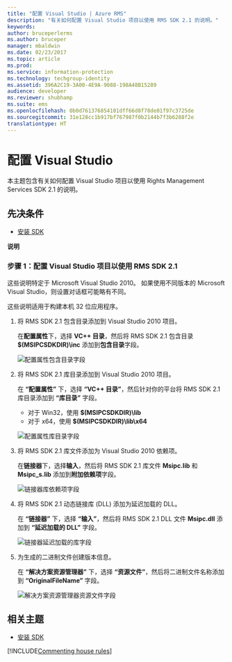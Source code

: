 ```yaml
---
title: "配置 Visual Studio | Azure RMS"
description: "有关如何配置 Visual Studio 项目以使用 RMS SDK 2.1 的说明。"
keywords: 
author: bruceperlerms
ms.author: bruceper
manager: mbaldwin
ms.date: 02/23/2017
ms.topic: article
ms.prod: 
ms.service: information-protection
ms.technology: techgroup-identity
ms.assetid: 396A2C19-3A00-4E9A-9088-198A48B15289
audience: developer
ms.reviewer: shubhamp
ms.suite: ems
ms.openlocfilehash: 0b0d761376854101dff66d8f78de01f97c3725de
ms.sourcegitcommit: 31e128cc1b917bf767987f0b2144b7f3b6288f2e
translationtype: HT
---
```

# <a name="configure-visual-studio"></a>配置 Visual Studio

本主题包含有关如何配置 Visual Studio 项目以使用 Rights Management Services SDK 2.1 的说明。

## <a name="prerequisites"></a>先决条件

-   [安装 SDK](install-the-rms-sdk.md)

**说明**

### <a name="step-1-configure-a-visual-studio-project-to-use-rms-sdk-21"></a>步骤 1：配置 Visual Studio 项目以使用 RMS SDK 2.1

这些说明特定于 Microsoft Visual Studio 2010。 如果使用不同版本的 Microsoft Visual Studio，则设置对话框可能略有不同。

这些说明适用于构建本机 32 位应用程序。

1.  将 RMS SDK 2.1 包含目录添加到 Visual Studio 2010 项目。

    在**配置属性**下，选择 **VC++ 目录**，然后将 RMS SDK 2.1 包含目录 **$(MSIPCSDKDIR)\\inc** 添加到**包含目录**字段。

    ![配置属性包含目录字段](../media/include_directories.png)

2.  将 RMS SDK 2.1 库目录添加到 Visual Studio 2010 项目。

    在 **“配置属性”** 下，选择 **“VC++ 目录”**，然后针对你的平台将 RMS SDK 2.1 库目录添加到 **“库目录”** 字段。

    -   对于 Win32，使用 **$(MSIPCSDKDIR)\\lib**
    -   对于 x64，使用 **$(MSIPCSDKDIR)\\lib\\x64**

    ![配置属性库目录字段](../media/library_directories.png)

3.  将 RMS SDK 2.1 库文件添加为 Visual Studio 2010 依赖项。

    在**链接器**下，选择**输入**，然后将 RMS SDK 2.1 库文件 **Msipc.lib** 和 **Msipc\_s.lib** 添加到**附加依赖项**字段。

    ![链接器库依赖项字段](../media/additional_dependencies.png)

4.  将 RMS SDK 2.1 动态链接库 (DLL) 添加为延迟加载的 DLL。

    在 **“链接器”** 下，选择 **“输入”**，然后将 RMS SDK 2.1 DLL 文件 **Msipc.dll** 添加到 **“延迟加载的 DLL”** 字段。

    ![链接器延迟加载的库字段](../media/delay_loaded.png)

5.  为生成的二进制文件创建版本信息。

    在 **“解决方案资源管理器”** 下，选择 **“资源文件”**，然后将二进制文件名称添加到 **“OriginalFileName”** 字段。

    ![解决方案资源管理器资源文件字段](../media/original_file_name.png)

## <a name="related-topics"></a>相关主题

* [安装 SDK](install-the-rms-sdk.md)

[!INCLUDE[Commenting house rules](../includes/houserules.md)]